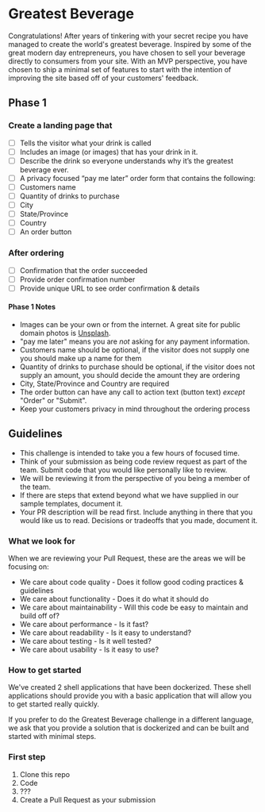 # Greatest Beverage

Congratulations! After years of tinkering with your secret recipe you have managed to create the world's greatest beverage. Inspired by some of the great modern day entrepreneurs, you have chosen to sell your beverage directly to consumers from your site. With an MVP perspective, you have chosen to ship a minimal set of features to start with the intention of improving the site based off of your customers' feedback.

## Phase 1

### Create a landing page that

- [ ] Tells the visitor what your drink is called
- [ ] Includes an image (or images) that has your drink in it.
- [ ] Describe the drink so everyone understands why it’s the greatest beverage ever.
- [ ] A privacy focused “pay me later” order form that contains the following:
- [ ] Customers name
- [ ] Quantity of drinks to purchase
- [ ] City
- [ ] State/Province
- [ ] Country
- [ ] An order button

### After ordering

- [ ] Confirmation that the order succeeded
- [ ] Provide order confirmation number
- [ ] Provide unique URL to see order confirmation & details

#### Phase 1 Notes

- Images can be your own or from the internet. A great site for public domain photos is [Unsplash](https://www.unsplash.com).
- "pay me later" means you are *not* asking for any payment information.
- Customers name should be optional, if the visitor does not supply one you should make up a name for them
- Quantity of drinks to purchase should be optional, if the visitor does not supply an amount, you should decide the amount they are ordering
- City, State/Province and Country are required
- The order button can have any call to action text (button text) *except* "Order" or "Submit".
- Keep your customers privacy in mind throughout the ordering process

## Guidelines

- This challenge is intended to take you a few hours of focused time.
- Think of your submission as being code review request as part of the team. Submit code that you would like personally like to review.
- We will be reviewing it from the perspective of you being a member of the team.
- If there are steps that extend beyond what we have supplied in our sample templates, document it.
- Your PR description will be read first. Include anything in there that you would like us to read. Decisions or tradeoffs that you made, document it.

### What we look for

When we are reviewing your Pull Request, these are the areas we will be focusing on:

- We care about code quality - Does it follow good coding practices & guidelines
- We care about functionality - Does it do what it should do
- We care about maintainability - Will this code be easy to maintain and build off of?
- We care about performance - Is it fast?
- We care about readability - Is it easy to understand?
- We care about testing - Is it well tested?
- We care about usability - Is it easy to use?

### How to get started

We've created 2 shell applications that have been dockerized. These shell applications should provide you with a basic application that will allow you to get started really quickly.

If you prefer to do the Greatest Beverage challenge in a different language, we ask that you provide a solution that is dockerized and can be built and started with minimal steps.



### First step
1. Clone this repo
2. Code
3. ???
4. Create a Pull Request as your submission
